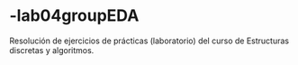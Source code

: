 # -lab04groupEDA
Resolución de ejercicios de prácticas (laboratorio) del curso de Estructuras discretas y algoritmos.
